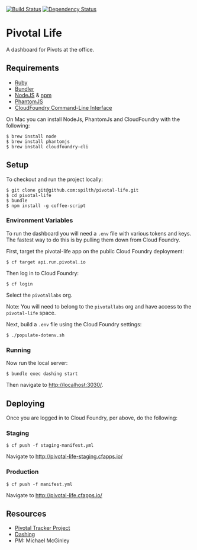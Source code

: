 [![Build Status](https://travis-ci.org/pivotal/pivotal-life.svg)](https://travis-ci.org/pivotal/pivotal-life) [![Dependency Status](https://gemnasium.com/pivotal/pivotal-life.svg)](https://gemnasium.com/pivotal/pivotal-life)

# Pivotal Life

A dashboard for Pivots at the office.

## Requirements

- [Ruby](https://www.ruby-lang.org/en/)
- [Bundler](http://bundler.io/)
- [NodeJS](http://nodejs.org/) & [npm](https://www.npmjs.org/)
- [PhantomJS](http://phantomjs.org)
- [CloudFoundry Command-Line Interface](https://github.com/cloudfoundry/cli)

On Mac you can install NodeJs, PhantomJs and CloudFoundry with the following:

    $ brew install node
    $ brew install phantomjs
    $ brew install cloudfoundry-cli

## Setup

To checkout and run the project locally:

    $ git clone git@github.com:spilth/pivotal-life.git
    $ cd pivotal-life
    $ bundle
    $ npm install -g coffee-script

### Environment Variables

To run the dashboard you will need a `.env` file with various tokens and keys.  The fastest way to do this is by pulling them down from Cloud Foundry.

First, target the pivotal-life app on the public Cloud Foundry deployment:

    $ cf target api.run.pivotal.io

Then log in to Cloud Foundry:
 
    $ cf login

Select the `pivotallabs` org.

Note: You will need to belong to the `pivotallabs` org and have access to the `pivotal-life` space.

Next, build a `.env` file using the Cloud Foundry settings:
   
    $ ./populate-dotenv.sh

### Running

Now run the local server:
    
    $ bundle exec dashing start

Then navigate to <http://localhost:3030/>.

## Deploying

Once you are logged in to Cloud Foundry, per above, do the following:

### Staging

    $ cf push -f staging-manifest.yml

Navigate to <http://pivotal-life-staging.cfapps.io/>

### Production

    $ cf push -f manifest.yml

Navigate to <http://pivotal-life.cfapps.io/>

## Resources

- [Pivotal Tracker Project](https://www.pivotaltracker.com/s/projects/950406)
- [Dashing](http://shopify.github.com/dashing)
- PM: Michael McGinley

